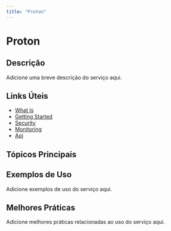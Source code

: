 ```yaml
---
title: "Proton"
---
```


# Proton

## Descrição

Adicione uma breve descrição do serviço aqui.

## Links Úteis

- [What Is](https://docs.aws.amazon.com/proton/latest/userguide/what-is.html)
- [Getting Started](https://docs.aws.amazon.com/proton/latest/userguide/getting-started.html)
- [Security](https://docs.aws.amazon.com/proton/latest/userguide/security.html)
- [Monitoring](https://docs.aws.amazon.com/proton/latest/userguide/monitoring.html)
- [Api](https://docs.aws.amazon.com/proton/latest/userguide/api.html)

## Tópicos Principais



## Exemplos de Uso

Adicione exemplos de uso do serviço aqui.

## Melhores Práticas

Adicione melhores práticas relacionadas ao uso do serviço aqui.
